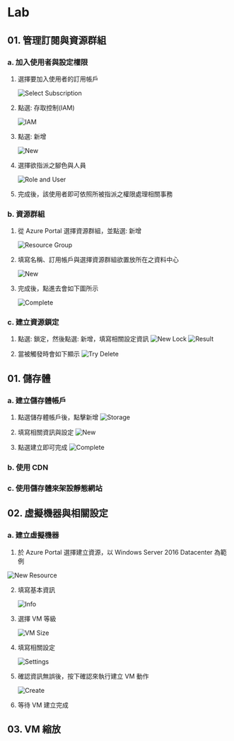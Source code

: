 # Lab

## 01. 管理訂閱與資源群組

### a. 加入使用者與設定權限

1. 選擇要加入使用者的訂用帳戶

    ![Select Subscription](https://i.imgur.com/LOr4rHw.png)

2. 點選: 存取控制(IAM)

    ![IAM](https://i.imgur.com/ezGCMvR.png)

3.  點選: 新增

    ![New](https://i.imgur.com/JVjIMDn.png)

4.  選擇欲指派之腳色與人員

    ![Role and User](https://i.imgur.com/cVOWI9D.png)

5. 完成後，該使用者即可依照所被指派之權限處理相關事務

### b. 資源群組

1. 從 Azure Portal 選擇資源群組，並點選: 新增

    ![Resource Group](https://i.imgur.com/iFR4ov2.png)

2.  填寫名稱、訂用帳戶與選擇資源群組欲置放所在之資料中心

    ![New](https://i.imgur.com/mxzMEW4.png)

3.  完成後，點進去會如下圖所示

     ![Complete](https://i.imgur.com/l5SRMjQ.png) 

### c. 建立資源鎖定

1. 點選: 鎖定，然後點選: 新增，填寫相關設定資訊
    ![New Lock](https://i.imgur.com/WPabqDY.png)
    ![Result](https://i.imgur.com/JbGYBrf.png)

2. 當被觸發時會如下顯示
    ![Try Delete](https://i.imgur.com/tgR98B4.png)

## 01. 儲存體

### a. 建立儲存體帳戶

1. 點選儲存體帳戶後，點擊新增
    ![Storage](https://i.imgur.com/jQdMFZi.png)

2. 填寫相關資訊與設定
    ![New](https://i.imgur.com/NOh9poG.png)

3. 點選建立即可完成
    ![Complete](https://i.imgur.com/IuRom6z.png)

### b. 使用 CDN

### c. 使用儲存體來架設靜態網站

## 02. 虛擬機器與相關設定

### a. 建立虛擬機器

1. 於 Azure Portal 選擇建立資源，以 Windows Server 2016 Datacenter 為範例

![New Resource](https://i.imgur.com/Od2IusO.png)

2. 填寫基本資訊

    ![Info](https://i.imgur.com/9xmouZt.png)

3. 選擇 VM 等級

    ![VM Size](https://i.imgur.com/XghCv36.png)

4. 填寫相關設定

    ![Settings](https://i.imgur.com/ZYO71dL.png)

5. 確認資訊無誤後，按下確認來執行建立 VM 動作

    ![Create](https://i.imgur.com/w6woCp0.png)

6. 等待 VM 建立完成

## 03. VM 縮放



